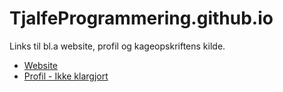 # TjalfeProgrammering.github.io
Links til bl.a website, profil og kageopskriftens kilde.

- [Website](Website/)
- [Profil - Ikke klargjort](Profil/)
